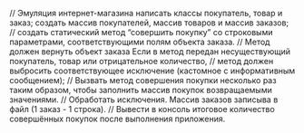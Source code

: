 // Эмуляция интернет-магазина написать классы покупатель, товар и заказ; создать массив покупателей, массив товаров и массив заказов;
// создать статический метод “совершить покупку” со строковыми параметрами, соответствующими полям объекта заказа.
// Метод должен вернуть объект заказа Если в метод передан несуществующий покупатель, товар или отрицательное количество,
// метод должен выбросить соответствующее исключение (кастомное с информативным сообщением);
// Вызвать метод совершения покупки несколько раз таким образом, чтобы заполнить массив покупок возвращаемыми значениями.
// Обработать исключения. Массив заказов записыва в файл (1 заказ - 1 строка).
// Вывести в консоль итоговое количество совершённых покупок после выполнения приложения.
